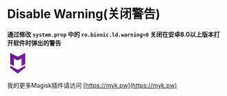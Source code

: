 # Disable Warning(关闭警告)

**通过修改 `system.prop` 中的 `ro.bionic.ld.warning=0` 关闭在安卓8.0以上版本打开软件时弹出的警告** 

![TIM](https://github.com/adam-p/markdown-here/raw/master/src/common/images/icon48.png "TIM 的警告")

我的更多Magisk插件请访问 [https://myk.pw](https://myk.pw)

